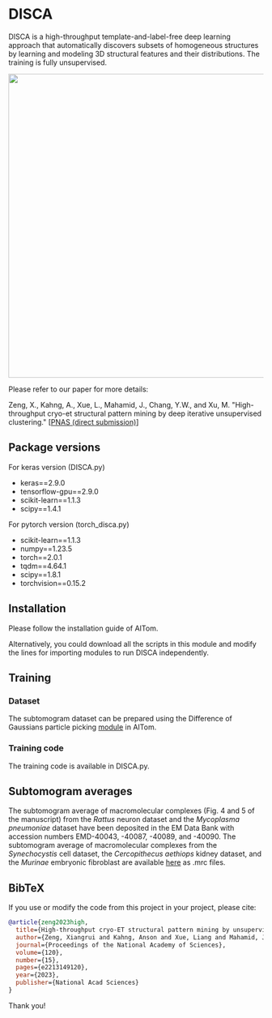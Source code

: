 # DISCA
DISCA is a high-throughput template-and-label-free deep learning approach that automatically discovers subsets of homogeneous structures by learning and modeling 3D structural features and their distributions. The training is fully unsupervised.

<p align="center">
<img src="https://user-images.githubusercontent.com/31047726/228112212-f1ed62f5-5c7d-4c34-8614-37ee4f58f045.png" width="600">
</p>

Please refer to our paper for more details:

Zeng, X., Kahng, A., Xue, L., Mahamid, J., Chang, Y.W., and Xu, M. "High-throughput cryo-et structural pattern mining by deep iterative unsupervised clustering." [[PNAS (direct submission)](https://www.pnas.org/doi/abs/10.1073/pnas.2213149120)]


## Package versions
For keras version (DISCA.py)
* keras==2.9.0
* tensorflow-gpu==2.9.0
* scikit-learn==1.1.3
* scipy==1.4.1

For pytorch version (torch_disca.py)
* scikit-learn==1.1.3
* numpy==1.23.5
* torch==2.0.1
* tqdm==4.64.1
* scipy==1.8.1
* torchvision==0.15.2


## Installation 
Please follow the installation guide of AITom. 

Alternatively, you could download all the scripts in this module and modify the lines for importing modules to run DISCA independently. 

## Training

### Dataset

The subtomogram dataset can be prepared using the Difference of Gaussians particle picking [module](https://github.com/xiangruz/aitom/blob/master/doc/tutorials/008_particle_picking.py) in AITom.


### Training code

The training code is available in DISCA.py.

## Subtomogram averages

The subtomogram average of macromolecular complexes (Fig. 4 and 5 of the manuscript) from the *Rattus* neuron dataset and the *Mycoplasma pneumoniae* dataset have been deposited in the EM Data Bank with accession numbers EMD-40043, -40087, -40089, and -40090. The subtomogram average of macromolecular complexes from the *Synechocystis* cell dataset, the *Cercopithecus aethiops* kidney dataset, and the *Murinae* embryonic fibroblast are available [here](https://github.com/xulabs/aitom/files/11392586/DISCA_subtomogram_averages.zip) as .mrc files.

## BibTeX

If you use or modify the code from this project in your project, please cite:
```bibtex
@article{zeng2023high,
  title={High-throughput cryo-ET structural pattern mining by unsupervised deep iterative subtomogram clustering},
  author={Zeng, Xiangrui and Kahng, Anson and Xue, Liang and Mahamid, Julia and Chang, Yi-Wei and Xu, Min},
  journal={Proceedings of the National Academy of Sciences},
  volume={120},
  number={15},
  pages={e2213149120},
  year={2023},
  publisher={National Acad Sciences}
}
```
Thank you!
